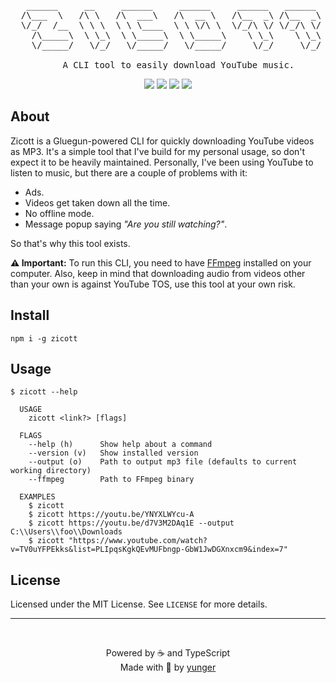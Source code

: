<pre align="center">
   ______     __     ______     ______     ______   ______  
  /\___  \   /\ \   /\  ___\   /\  __ \   /\__  _\ /\__  _\ 
  \/_/  /__  \ \ \  \ \ \____  \ \ \/\ \  \/_/\ \/ \/_/\ \/ 
    /\_____\  \ \_\  \ \_____\  \ \_____\    \ \_\    \ \_\ 
    \/_____/   \/_/   \/_____/   \/_____/     \/_/     \/_/ 
    
    A CLI tool to easily download YouTube music.
</pre>

<p align="center">
  <img src="https://img.shields.io/github/last-commit/yunger7/zicott?colorA=4c566a&colorB=5E81AC&label=Latest%20commit&logo=github&logoColor=ECEFF4&style=flat-square" />
  <img src="https://img.shields.io/github/languages/code-size/yunger7/zicott?colorA=4c566a&colorB=5E81AC&label=Code%20size&logo=github&logoColor=ECEFF4&style=flat-square" />
  <img src="https://img.shields.io/github/languages/top/yunger7/zicott?colorA=4c566a&colorB=5E81AC&label=TypeScript&logo=typescript&logoColor=ECEFF4&style=flat-square" />
  <img src="https://img.shields.io/github/license/yunger7/zicott?colorA=4c566a&colorB=5E81AC&label=License&logo=github&logoColor=ECEFF4&style=flat-square" />
</p>

## About
Zicott is a Gluegun-powered CLI for quickly downloading YouTube videos as MP3. It's a simple tool that I've build for my personal usage, so don't expect it to be heavily maintained. Personally, I've been using YouTube to listen to music, but there are a couple of problems with it:
- Ads.
- Videos get taken down all the time.
- No offline mode.
- Message popup saying *"Are you still watching?"*.

So that's why this tool exists.

**⚠ Important:** To run this CLI, you need to have [FFmpeg](https://www.ffmpeg.org/) installed on your computer. Also, keep in mind that downloading audio from videos other than your own is against YouTube TOS, use this tool at your own risk.

## Install
```
npm i -g zicott
```

## Usage
<!-- First, install the CLI with `npm i -g zicott` or `yarn global add zicott`. Then, use --help -->
```
$ zicott --help

  USAGE
    zicott <link?> [flags]

  FLAGS
    --help (h)      Show help about a command
    --version (v)   Show installed version
    --output (o)    Path to output mp3 file (defaults to current working directory)
    --ffmpeg        Path to FFmpeg binary

  EXAMPLES
    $ zicott
    $ zicott https://youtu.be/YNYXLWYcu-A
    $ zicott https://youtu.be/d7V3M2DAq1E --output C:\\Users\\foo\\Downloads
    $ zicott "https://www.youtube.com/watch?v=TV0uYFPEkks&list=PLIpqsKgkQEvMUFbngp-GbW1JwDGXnxcm9&index=7"
```

## License
Licensed under the MIT License. See `LICENSE` for more details.

<hr /><br />

<p align="center">Powered by ☕ and TypeScript <br/> Made with 💙 by <a href="https://github.com/yunger7">yunger</a></p>
